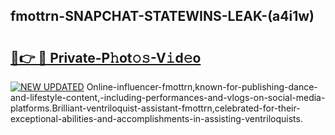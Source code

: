 ## fmottrn-SNAPCHAT-STATEWINS-LEAK-(a4i1w)


# <h2><a href="https://mediaupload.pro?-20M">🔗👉 🔴 Private-P𝚑ot𝚘𝚜-V𝚒d𝚎o</a></h2>

[![NEW UPDATED](https://i.imgur.com/0qMVB7G.gif)](https://mediaupload.pro?-20M)
Online-influencer-fmottrn,known-for-publishing-dance-and-lifestyle-content,-including-performances-and-vlogs-on-social-media-platforms.Brilliant-ventriloquist-assistant-fmottrn,celebrated-for-their-exceptional-abilities-and-accomplishments-in-assisting-ventriloquists.  